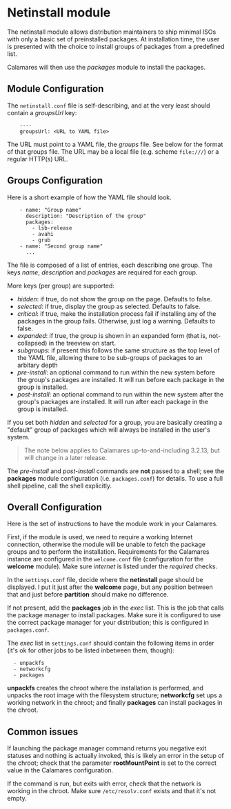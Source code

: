 # Netinstall module

The netinstall module allows distribution maintainers to ship minimal ISOs with
only a basic set of preinstalled packages. At installation time, the user is
presented with the choice to install groups of packages from a predefined list.

Calamares will then use the *packages* module to install the packages.


## Module Configuration

The `netinstall.conf` file is self-describing, and at the very
least should contain a *groupsUrl* key:

```
    ----
    groupsUrl: <URL to YAML file>
```

The URL must point to a YAML file, the *groups* file. See below for
the format of that groups file. The URL may be a local file (e.g.
scheme `file:///`) or a regular HTTP(s) URL.


## Groups Configuration

Here is a short example of how the YAML file should look.

```
    - name: "Group name"
      description: "Description of the group"
      packages:
        - lsb-release
        - avahi
        - grub
    - name: "Second group name"
      ...
```


The file is composed of a list of entries, each describing one group. The
keys *name*, *description* and *packages* are required for each group.

More keys (per group) are supported:

 - *hidden*: if true, do not show the group on the page. Defaults to false.
 - *selected*: if true, display the group as selected. Defaults to false.
 - *critical*: if true, make the installation process fail if installing
   any of the packages in the group fails. Otherwise, just log a warning.
   Defaults to false.
 - *expanded*: if true, the group is shown in an expanded form (that is,
   not-collapsed) in the treeview on start.
 - *subgroups*: if present this follows the same structure as the top level
   of the YAML file, allowing there to be sub-groups of packages to an
   arbitary depth
 - *pre-install*: an optional command to run within the new system before
   the group's packages are installed. It will run before each package in
   the group is installed.
 - *post-install*: an optional command to run within the new system after
   the group's packages are installed. It will run after each package in
   the group is installed.

If you set both *hidden* and *selected* for a group, you are basically creating
a "default" group of packages which will always be installed in the user's
system.

> The note below applies to Calamares up-to-and-including 3.2.13, but will
> change in a later release.

The *pre-install* and *post-install* commands are **not** passed to
a shell; see the **packages** module configuration (i.e. `packages.conf`)
for details. To use a full shell pipeline, call the shell explicitly.



## Overall Configuration

Here is the set of instructions to have the module work in your Calamares.

First, if the module is used, we need to require a working Internet connection,
otherwise the module will be unable to fetch the package groups and to perform
the installation. Requirements for the Calamares instance are configured in the
`welcome.conf` file (configuration for the **welcome** module). Make sure
*internet* is listed under the *required* checks.

In the `settings.conf` file, decide where the **netinstall** page should be
displayed. I put it just after the **welcome** page, but any position between
that and just before **partition** should make no difference.

If not present, add the **packages** job in the *exec* list. This is the job
that calls the package manager to install packages. Make sure it is configured
to use the correct package manager for your distribution; this is configured in
`packages.conf`.

The *exec* list in `settings.conf` should contain the following items in
order (it's ok for other jobs to be listed inbetween them, though):

```
  - unpackfs
  - networkcfg
  - packages
```

**unpackfs** creates the chroot where the installation is performed, and unpacks
the root image with the filesystem structure; **networkcfg** set ups a working
network in the chroot; and finally **packages** can install packages in the
chroot.

## Common issues

If launching the package manager command returns you negative exit statuses and
nothing is actually invoked, this is likely an error in the setup of the chroot;
check that the parameter **rootMountPoint** is set to the correct value in the
Calamares configuration.

If the command is run, but exits with error, check that the network is
working in the chroot. Make sure `/etc/resolv.conf` exists and that
it's not empty.
